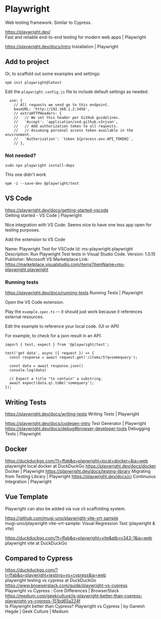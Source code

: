 # Playwright

Web testing framework. Similar to Cypress. 

https://playwright.dev/  
Fast and reliable end-to-end testing for modern web apps | Playwright  

https://playwright.dev/docs/intro
Installation | Playwright

## Add to project

Or, to scaffold out some examples and settings: 

```
npm init playwright@latest
```

Edit the `playwright.config.js` file to include default settings as needed:

```
  use: {
    // All requests we send go to this endpoint.
    baseURL: 'http://192.168.1.2:3456',
    // extraHTTPHeaders: {
    //   // We set this header per GitHub guidelines.
    //   'Accept': 'application/vnd.github.v3+json',
    //   // Add authorization token to all requests.
    //   // Assuming personal access token available in the environment.
    //   'Authorization': `token ${process.env.API_TOKEN}`,
    // },
```


### Not needed? 

```
sudo npx playwright install-deps
```

This one didn't work

```
npm -i --save-dev @playwright/test
```

## VS Code

https://playwright.dev/docs/getting-started-vscode  
Getting started - VS Code | Playwright  

Nice integration with VS Code. Seems nice to have one less app open for testing purposes. 

Add the extension to VS Code

Name: Playwright Test for VSCode
Id: ms-playwright.playwright
Description: Run Playwright Test tests in Visual Studio Code.
Version: 1.0.15
Publisher: Microsoft
VS Marketplace Link: https://marketplace.visualstudio.com/items?itemName=ms-playwright.playwright

### Running tests

https://playwright.dev/docs/running-tests
Running Tests | Playwright

Open the VS Code extension.

Play the `example.spec.ts` -- it should just work because it references external resources. 

Edit the example to reference your local code. (UI or API)

For example, to check for a json result in an API:

```
import { test, expect } from '@playwright/test';

test('get data', async ({ request }) => {
  const response = await request.get('/items/5?q=somequery');

  const data = await response.json()
  console.log(data)

  // Expect a title "to contain" a substring.
  await expect(data.q).toBe('somequery');
});
```


## Writing Tests

https://playwright.dev/docs/writing-tests
Writing Tests | Playwright

https://playwright.dev/docs/codegen-intro
Test Generator | Playwright
https://playwright.dev/docs/debug#browser-developer-tools
Debugging Tests | Playwright

## Docker

https://duckduckgo.com/?t=ffab&q=playwright+local+docker+&ia=web
playwright local docker at DuckDuckGo
https://playwright.dev/docs/docker
Docker | Playwright
https://playwright.dev/docs/testing-library
Migrating from Testing Library | Playwright
https://playwright.dev/docs/ci
Continuous Integration | Playwright

## Vue Template

Playwright can also be added via vue cli scaffolding system. 

https://github.com/mugi-uno/playwright-vite-vrt-sample  
mugi-uno/playwright-vite-vrt-sample: Visual Regression Test (playwright & vite)  

https://duckduckgo.com/?t=ffab&q=playwright+vite&atb=v343-1&ia=web  
playwright vite at DuckDuckGo  

## Compared to Cypress

https://duckduckgo.com/?t=ffab&q=playwright+testing+vs+cypress&ia=web  
playwright testing vs cypress at DuckDuckGo  
https://www.browserstack.com/guide/playwright-vs-cypress  
Playwright vs Cypress : Core Differences | BrowserStack  
https://medium.com/geekculture/is-playwright-better-than-cypress-playwright-vs-cypress-151bd65a224f  
Is Playwright better than Cypress? Playwright vs Cypress | by Ganesh Hegde | Geek Culture | Medium  
